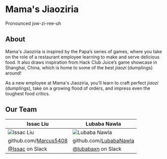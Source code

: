 # Mama's Jiaoziria

Pronounced jow-zi-ree-uh

## About

Mama's Jiaoziria is inspired by the Papa’s series of games, where you take on the role of a restaurant employee learning to make and serve delicious food. It also draws inspiration from Hack Club Juice’s game showcase in Shanghai, China, which is home to some of the best *jiaozi* (dumplings) around!

As a new employee at Mama's Jiaoziria, you’ll learn to craft perfect *jiaozi* (dumplings), take on a growing flood of orders, and impress even the toughest food critics.

## Our Team

| Issac Liu | Lubaba Nawla |
| --- | --- |
| ![Issac Liu](issac.png) | ![Lubaba Nawla](lubaba.png) |
| github.com/[Marcus5408](https://github.com/Marcus5408) | github.com/[LubabaNawla](https://github.com/lubabanawla) |
| [@Issac](https://hackclub.slack.com/team/U07RWNM1K88) on Slack | [@lubabaxn](https://hackclub.slack.com/team/U07QMKGN2S0) on Slack |
